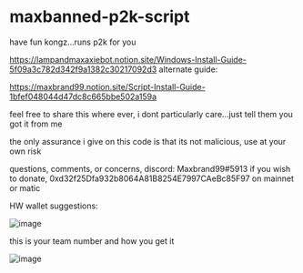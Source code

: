 # maxbanned-p2k-script

have fun kongz...runs p2k for you

https://lampandmaxaxiebot.notion.site/Windows-Install-Guide-5f09a3c782d342f9a1382c30217092d3
alternate guide:

https://maxbrand99.notion.site/Script-Install-Guide-1bfef048044d47dc8c665bbe502a159a

feel free to share this where ever, i dont particularly care...just tell them you got it from me

the only assurance i give on this code is that its not malicious, use at your own risk

questions, comments, or concerns, discord: Maxbrand99#5913
if you wish to donate, 0xd32f25Dfa932b8064A81B8254E7997CAeBc85F97 on mainnet or matic


HW wallet suggestions:

![image](https://user-images.githubusercontent.com/13276167/158933583-13b68e24-3891-4f28-ac87-aaa24b9537f2.png)


this is your team number and how you get it 

![image](https://user-images.githubusercontent.com/13276167/158933390-040bd16d-e796-4abf-ae51-61ceb34352b1.png)

